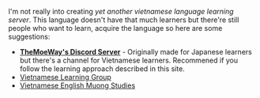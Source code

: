I'm not really into creating _yet another vietnamese language learning server_. This language doesn't have that much learners but there're still people who want to learn, acquire the language so here are some suggestions:
 
- [**TheMoeWay's Discord Server**](https://discord.gg/nhqjydaR8j) - Originally made for Japanese learners but there's a channel for Vietnamese learners. Recommened if you follow the learning approach described in this site.
- [Vietnamese Learning Group](https://discord.com/invite/qdkn3Wqgaf)
- [Vietnamese English Muong Studies](https://discord.gg/FSntTjy)

